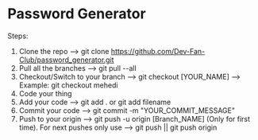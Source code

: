 # Password Generator

Steps:
  1. Clone the repo --> git clone https://github.com/Dev-Fan-Club/password_generator.git
  2. Pull all the branches --> git pull --all
  3. Checkout/Switch to your branch --> git checkout [YOUR_NAME] --> Example: git checkout mehedi
  4. Code your thing
  5. Add your code --> git add . or git add filename
  6. Commit your code --> git commit -m "YOUR_COMMIT_MESSAGE"
  7. Push to your origin --> git push -u origin [Branch_NAME] (Only for first time). For next pushes only use --> git push || git push origin
